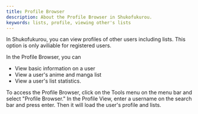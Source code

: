 ```yaml
---
title: Profile Browser
description: About the Profile Browser in Shukofukurou.
keywords: lists, profile, viewing other's lists
---
```


In Shukofukurou, you can view profiles of other users including lists. This option is only aviliable for registered users.

In the Profile Browser, you can
* View basic information on a user
* View a user's anime and manga list
* View a user's list statistics.

To access the Profile Browser, click on the Tools menu on the menu bar and select "Profile Browser." In the Profile View, enter a username on the search bar and press enter. Then it will load the user's profile and lists.

